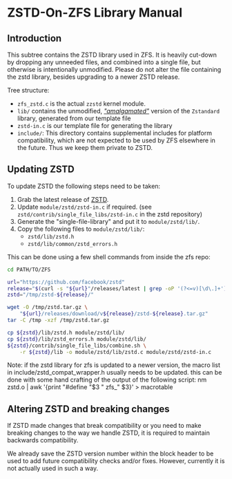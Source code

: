 # ZSTD-On-ZFS Library Manual

## Introduction

This subtree contains the ZSTD library used in ZFS. It is heavily cut-down by
dropping any unneeded files, and combined into a single file, but otherwise is
intentionally unmodified. Please do not alter the file containing the zstd
library, besides upgrading to a newer ZSTD release.

Tree structure:

* `zfs_zstd.c` is the actual `zzstd` kernel module.
* `lib/` contains the unmodified, [_"amalgamated"_](https://github.com/facebook/zstd/blob/dev/contrib/single_file_libs/README.md)
  version of the `Zstandard` library, generated from our template file
* `zstd-in.c` is our template file for generating the library
* `include/`: This directory contains supplemental includes for platform
  compatibility, which are not expected to be used by ZFS elsewhere in the
  future. Thus we keep them private to ZSTD.

## Updating ZSTD

To update ZSTD the following steps need to be taken:

1. Grab the latest release of [ZSTD](https://github.com/facebook/zstd/releases).
2. Update `module/zstd/zstd-in.c` if required. (see
   `zstd/contrib/single_file_libs/zstd-in.c` in the zstd repository)
3. Generate the "single-file-library" and put it to `module/zstd/lib/`.
4. Copy the following files to `module/zstd/lib/`:
   - `zstd/lib/zstd.h`
   - `zstd/lib/common/zstd_errors.h`

This can be done using a few shell commands from inside the zfs repo:

~~~sh
cd PATH/TO/ZFS

url="https://github.com/facebook/zstd"
release="$(curl -s "${url}"/releases/latest | grep -oP '(?<=v)[\d\.]+')"
zstd="/tmp/zstd-${release}/"

wget -O /tmp/zstd.tar.gz \
    "${url}/releases/download/v${release}/zstd-${release}.tar.gz"
tar -C /tmp -xzf /tmp/zstd.tar.gz

cp ${zstd}/lib/zstd.h module/zstd/lib/
cp ${zstd}/lib/zstd_errors.h module/zstd/lib/
${zstd}/contrib/single_file_libs/combine.sh \
    -r ${zstd}/lib -o module/zstd/lib/zstd.c module/zstd/zstd-in.c
~~~

Note: if the zstd library for zfs is updated to a newer version,
the macro list in include/zstd_compat_wrapper.h usually needs to be updated.
this can be done with some hand crafting of the output of the following
script: nm zstd.o | awk '{print "#define "$3 " zfs_" $3}' > macrotable


## Altering ZSTD and breaking changes

If ZSTD made changes that break compatibility or you need to make breaking
changes to the way we handle ZSTD, it is required to maintain backwards
compatibility.

We already save the ZSTD version number within the block header to be used
to add future compatibility checks and/or fixes. However, currently it is
not actually used in such a way.
